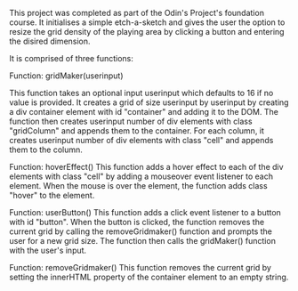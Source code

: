 This project was completed as part of the Odin's Project's foundation course. It initialises a simple etch-a-sketch and gives the user the option to resize the grid density of the playing area by clicking a button and entering the disired dimension. 

It is comprised of three functions:

Function: gridMaker(userinput)

This function takes an optional input userinput which defaults to 16 if no value is provided. It creates a grid of size userinput by userinput by creating a div container element with id "container" and adding it to the DOM. The function then creates userinput number of div elements with class "gridColumn" and appends them to the container. For each column, it creates userinput number of div elements with class "cell" and appends them to the column.

Function: hoverEffect()
This function adds a hover effect to each of the div elements with class "cell" by adding a mouseover event listener to each element. When the mouse is over the element, the function adds class "hover" to the element.

Function: userButton()
This function adds a click event listener to a button with id "button". When the button is clicked, the function removes the current grid by calling the removeGridmaker() function and prompts the user for a new grid size. The function then calls the gridMaker() function with the user's input.

Function: removeGridmaker()
This function removes the current grid by setting the innerHTML property of the container element to an empty string.
